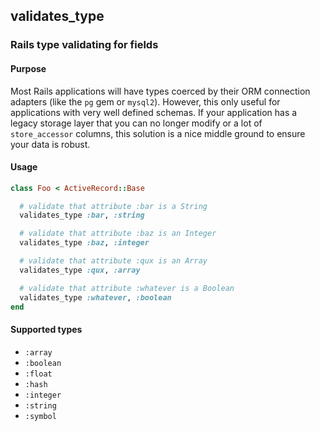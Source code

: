 ## validates_type

### Rails type validating for fields

#### Purpose

Most Rails applications will have types coerced by their ORM connection adapters (like the `pg` gem or `mysql2`). However, this only useful for applications with very well defined schemas. If your application has a legacy storage layer that you can no longer modify or a lot of `store_accessor` columns, this solution is a nice middle ground to ensure your data is robust.

#### Usage

```ruby
class Foo < ActiveRecord::Base

  # validate that attribute :bar is a String
  validates_type :bar, :string

  # validate that attribute :baz is an Integer
  validates_type :baz, :integer

  # validate that attribute :qux is an Array
  validates_type :qux, :array

  # validate that attribute :whatever is a Boolean
  validates_type :whatever, :boolean
end
```

#### Supported types

- `:array`
- `:boolean`
- `:float`
- `:hash`
- `:integer`
- `:string`
- `:symbol`
